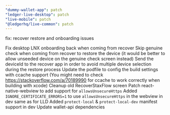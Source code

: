 ```yaml
---
"dummy-wallet-app": patch
"ledger-live-desktop": patch
"live-mobile": patch
"@ledgerhq/live-common": patch
---
```


fix: recover restore and onboarding issues

Fix desktop LNX onboarding back when coming from recover
Skip genuine check when coming from recover to restore the device (it would be better to allow unseeded device on the genuine check screen instead)
Send the deviceId to the recover app in order to avoid multiple device selection during the restore process
Update the podfile to config the build settings with ccache support (You might need to check https://stackoverflow.com/a/70189990 for ccache to work correctly when building with xcode)
Cleanup old RecoverStaxFlow screen
Patch react-native-webview to add support for `allowsUnsecureHttps`
Added `IGNORE_CERTIFICATE_ERRORS=1` to use `allowsUnsecureHttps` in the webview in dev same as for LLD
Added `protect-local` & `protect-local-dev` manifest support in dev
Update wallet-api dependencies

